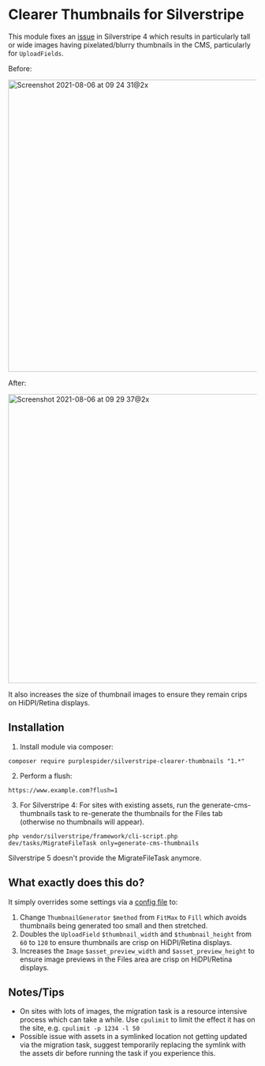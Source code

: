 # Clearer Thumbnails for Silverstripe

This module fixes an [issue](https://github.com/silverstripe/silverstripe-asset-admin/pull/1224#issuecomment-894128575) in Silverstripe 4 which results in particularly tall or wide images having pixelated/blurry thumbnails in the CMS, particularly for `UploadFields`.

Before:

<img width="591" alt="Screenshot 2021-08-06 at 09 24 31@2x" src="https://user-images.githubusercontent.com/329880/128480831-0e9bcbf2-e2f1-4b4d-a7ac-1ea93fdcee2b.png">

After:

<img width="585" alt="Screenshot 2021-08-06 at 09 29 37@2x" src="https://user-images.githubusercontent.com/329880/128481538-4e60c3b8-8a26-4042-979d-f4a0ad97a506.png">

It also increases the size of thumbnail images to ensure they remain crips on HiDPI/Retina displays.

## Installation

1. Install module via composer:
````
composer require purplespider/silverstripe-clearer-thumbnails "1.*"
````
2. Perform a flush: 
````
https://www.example.com?flush=1
````
3. For Silverstripe 4: For sites with existing assets, run the generate-cms-thumbnails task to re-generate the thumbnails for the Files tab (otherwise no thumbnails will appear).
````
php vendor/silverstripe/framework/cli-script.php dev/tasks/MigrateFileTask only=generate-cms-thumbnails
````

Silverstripe 5 doesn't provide the MigrateFileTask anymore.

## What exactly does this do?

It simply overrides some settings via a [config file](https://github.com/purplespider/silverstripe-clearer-thumbnails/blob/master/_config/clear-thumbs.yml) to:
1. Change `ThumbnailGenerator` `$method` from `FitMax` to `Fill` which avoids thumbnails being generated too small and then stretched.
2. Doubles the `UploadField` `$thumbnail_width` and `$thumbnail_height` from `60` to `120` to ensure thumbnails are crisp on HiDPI/Retina displays.
3. Increases the `Image` `$asset_preview_width` and `$asset_preview_height` to ensure image previews in the Files area are crisp on HiDPI/Retina displays.

## Notes/Tips
* On sites with lots of images, the migration task is a resource intensive process which can take a while. Use `cpulimit` to limit the effect it has on the site, e.g. `cpulimit -p 1234 -l 50`
* Possible issue with assets in a symlinked location not getting updated via the migration task, suggest temporarily replacing the symlink with the assets dir before running the task if you experience this.
